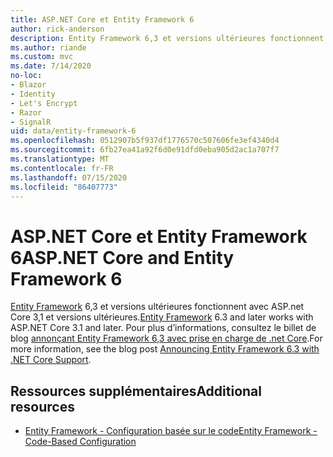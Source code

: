```yaml
---
title: ASP.NET Core et Entity Framework 6
author: rick-anderson
description: Entity Framework 6,3 et versions ultérieures fonctionnent avec ASP.NET Core 3,1 et versions ultérieures.
ms.author: riande
ms.custom: mvc
ms.date: 7/14/2020
no-loc:
- Blazor
- Identity
- Let's Encrypt
- Razor
- SignalR
uid: data/entity-framework-6
ms.openlocfilehash: 0512907b5f937df1776570c507606fe3ef4340d4
ms.sourcegitcommit: 6fb27ea41a92f6d0e91dfd0eba905d2ac1a707f7
ms.translationtype: MT
ms.contentlocale: fr-FR
ms.lasthandoff: 07/15/2020
ms.locfileid: "86407773"
---
```

# <a name="aspnet-core-and-entity-framework-6"></a><span data-ttu-id="b714a-103">ASP.NET Core et Entity Framework 6</span><span class="sxs-lookup"><span data-stu-id="b714a-103">ASP.NET Core and Entity Framework 6</span></span>

<span data-ttu-id="b714a-104">[Entity Framework](/ef/ef6/) 6,3 et versions ultérieures fonctionnent avec ASP.net Core 3,1 et versions ultérieures.</span><span class="sxs-lookup"><span data-stu-id="b714a-104">[Entity Framework](/ef/ef6/) 6.3 and later works with ASP.NET Core 3.1 and later.</span></span> <span data-ttu-id="b714a-105">Pour plus d’informations, consultez le billet de blog [annonçant Entity Framework 6,3 avec prise en charge de .net Core](https://devblogs.microsoft.com/dotnet/announcing-entity-framework-6-3-preview-with-net-core-support/).</span><span class="sxs-lookup"><span data-stu-id="b714a-105">For more information, see the blog post [Announcing Entity Framework 6.3 with .NET Core Support](https://devblogs.microsoft.com/dotnet/announcing-entity-framework-6-3-preview-with-net-core-support/).</span></span>

## <a name="additional-resources"></a><span data-ttu-id="b714a-106">Ressources supplémentaires</span><span class="sxs-lookup"><span data-stu-id="b714a-106">Additional resources</span></span>

* [<span data-ttu-id="b714a-107">Entity Framework - Configuration basée sur le code</span><span class="sxs-lookup"><span data-stu-id="b714a-107">Entity Framework - Code-Based Configuration</span></span>](/ef/ef6/fundamentals/configuring/code-based)
